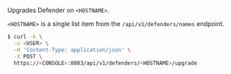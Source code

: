 Upgrades Defender on `<HOSTNAME>`.

`<HOSTNAME>` is a single list item from the `/api/v1/defenders/names` endpoint.

```bash
$ curl -k \
  -u <USER> \
  -H 'Content-Type: application/json' \
  -X POST \
  https://<CONSOLE>:8083/api/v1/defenders/<HOSTNAME>/upgrade
```
